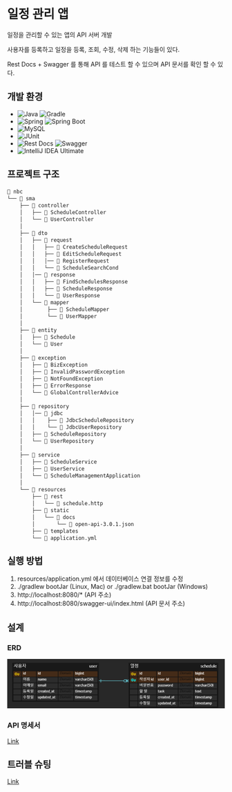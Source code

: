 # 일정 관리 앱

일정을 관리할 수 있는 앱의 API 서버 개발

사용자를 등록하고 일정을 등록, 조회, 수정, 삭제 하는 기능들이 있다.

Rest Docs + Swagger 를 통해 API 를 테스트 할 수 있으며 API 문서를 확인 할 수 있다. 


## 개발 환경
- <img src="https://img.shields.io/badge/Java-17-blue" alt="Java"> <img src="https://img.shields.io/badge/Gradle-8.13-blue" alt="Gradle">
- <img src="https://img.shields.io/badge/Spring-6.2.3-blue" alt="Spring"> <img src="https://img.shields.io/badge/Spring%20Boot-3.4.3-blue" alt="Spring Boot">
- <img src="https://img.shields.io/badge/MySQL-8.0.41-blue" alt="MySQL">
- <img src="https://img.shields.io/badge/JUnit-5-blue" alt="JUnit">
- <img src="https://img.shields.io/badge/Rest Docs-gray" alt="Rest Docs"> <img src="https://img.shields.io/badge/Swagger-gray" alt="Swagger"> 
- <img src="https://img.shields.io/badge/IntelliJ IDEA Ultimate-gray" alt="IntelliJ IDEA Ultimate">

## 프로젝트 구조
```
📂 nbc
└── 📂 sma
    ├── 📂 controller                
    │   ├── 📄 ScheduleController    
    │   └── 📄 UserController  
    │     
    ├── 📂 dto    
    │   ├── 📂 request        
    │   │   ├── 📄 CreateScheduleRequest
    │   │   ├── 📄 EditScheduleRequest
    │   │   │── 📄 RegisterRequest
    │   │   └── 📄 ScheduleSearchCond
    │   │── 📂 response              
    │   │   ├── 📄 FindSchedulesResponse
    │   │   ├── 📄 ScheduleResponse
    │   │   └── 📄 UserResponse
    │   └── 📂 mapper                    
    │        ├── 📄 ScheduleMapper
    │        └── 📄 UserMapper
    │
    ├── 📂 entity                    
    │   ├── 📄 Schedule
    │   └── 📄 User
    │
    ├── 📂 exception                              
    │   ├── 📄 BizException
    │   ├── 📄 InvalidPasswordException
    │   ├── 📄 NotFoundException
    │   ├── 📄 ErrorResponse         
    │   └── 📄 GlobalControllerAdvice
    │
    ├── 📂 repository   
    │   │── 📂 jdbc      
    │   │    ├── 📄 JdbcScheduleRepository
    │   │    └── 📄 JdbcUserRepository
    │   ├── 📄 ScheduleRepository
    │   └── 📄 UserRepository
    │
    ├── 📂 service                    
    │   ├── 📄 ScheduleService
    │   ├── 📄 UserService
    │   └── 📄 ScheduleManagementApplication
    │
    └── 📂 resources                  
        ├── 📂 rest                   
        │   └── 📄 schedule.http
        ├── 📂 static                 
        │   └── 📂 docs
        │       └── 📄 open-api-3.0.1.json
        ├── 📂 templates              
        └── 📄 application.yml    
```

## 실행 방법
1. resources/application.yml 에서 데이터베이스 연결 정보를 수정
2. ./gradlew bootJar (Linux, Mac) or ./gradlew.bat bootJar (Windows)
3. http://localhost:8080/* (API 주소)
4. http://localhost:8080/swagger-ui/index.html (API 문서 주소)

## 설계

### ERD
![ERD](img/erd.png)

### API 명세서
[Link](http://test.yoonleeverse.com:7777/swagger-ui/index.html)

## 트러블 슈팅
[Link](https://dungbik.github.io/p/til-2/)
